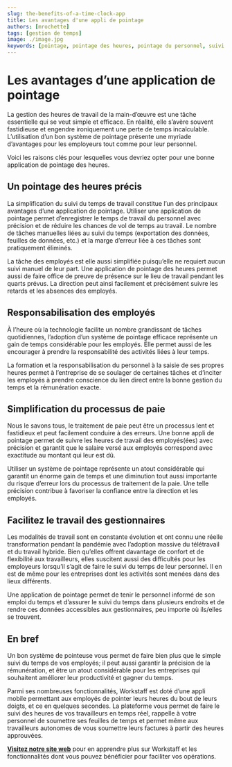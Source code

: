 ```yaml
---
slug: the-benefits-of-a-time-clock-app
title: Les avantages d'une appli de pointage
authors: [mrochette]
tags: [gestion de temps]
image: ./image.jpg
keywords: [pointage, pointage des heures, pointage du personnel, suivi des heures]
---
```



# Les avantages d’une application de pointage

La gestion des heures de travail de la main-d’œuvre est une tâche essentielle qui se veut simple et efficace. En réalité, elle s’avère souvent fastidieuse et engendre ironiquement une perte de temps incalculable. L’utilisation d’un bon système de pointage présente une myriade d’avantages pour les employeurs tout comme pour leur personnel.

Voici les raisons clés pour lesquelles vous devriez opter pour une bonne application de pointage des heures.

<!--truncate-->


## Un pointage des heures précis
La simplification du suivi du temps de travail constitue l’un des principaux avantages d’une application de pointage. Utiliser une application de pointage permet d’enregistrer le temps de travail du personnel avec précision et de réduire les chances de vol de temps au travail.
Le nombre de tâches manuelles liées au suivi du temps (exportation des données, feuilles de données, etc.) et la marge d’erreur liée à ces tâches sont pratiquement éliminés.

La tâche des employés est elle aussi simplifiée puisqu’elle ne requiert aucun suivi manuel de leur part. Une application de pointage des heures permet aussi de faire office de preuve de présence sur le lieu de travail pendant les quarts prévus. La direction peut ainsi facilement et précisément suivre les retards et les absences des employés.

## Responsabilisation des employés
À l’heure où la technologie facilite un nombre grandissant de tâches quotidiennes, l’adoption d’un système de pointage efficace représente un gain de temps considérable pour les employés. Elle permet aussi de les encourager à prendre la responsabilité des activités liées à leur temps.

La formation et la responsabilisation du personnel à la saisie de ses propres heures permet à l’entreprise de se soulager de certaines tâches et d’inciter les employés à prendre conscience du lien direct entre la bonne gestion du temps et la rémunération exacte.


## Simplification du processus de paie
Nous le savons tous, le traitement de paie peut être un processus lent et fastidieux et peut facilement conduire à des erreurs. Une bonne appli de pointage permet de suivre les heures de travail des employés(ées) avec précision et garantit que le salaire versé aux employés correspond avec exactitude au montant qui leur est dû.

Utiliser un système de pointage représente un atout considérable qui garantit un énorme gain de temps et une diminution tout aussi importante du risque d’erreur lors du processus de traitement de la paie. Une telle précision contribue à favoriser la confiance entre la direction et les employés.





## Facilitez le travail des gestionnaires
Les modalités de travail sont en constante évolution et ont connu une réelle transformation pendant la pandémie avec l’adoption massive du télétravail et du travail hybride. Bien qu’elles offrent davantage de confort et de flexibilité aux travailleurs, elles suscitent aussi des difficultés pour les employeurs lorsqu’il s’agit de faire le suivi du temps de leur personnel. Il en est de même pour les entreprises dont les activités sont menées dans des lieux différents.

Une application de pointage permet de tenir le personnel informé de son emploi du temps et d’assurer le suivi du temps dans plusieurs endroits et de rendre ces données accessibles aux gestionnaires, peu importe où ils/elles se trouvent.


## En bref
Un bon système de pointeuse vous permet de faire bien plus que le simple suivi du temps de vos employés; il peut aussi garantir la précision de la rémunération, et être un atout considérable pour les entreprises qui souhaitent améliorer leur productivité et gagner du temps.

Parmi ses nombreuses fonctionnalités, Workstaff est doté d’une appli mobile permettant aux employés de pointer leurs heures du bout de leurs doigts, et ce en quelques secondes. La plateforme vous permet de faire le suivi des heures de vos travailleurs en temps réel, rappelle à votre personnel de soumettre ses feuilles de temps et permet même aux travailleurs autonomes de vous soumettre leurs factures à partir des heures approuvées.

[**Visitez notre site web**](https://workstaff.app/fr/) pour en apprendre plus sur Workstaff et les fonctionnalités dont vous pouvez bénéficier pour faciliter vos opérations. 




